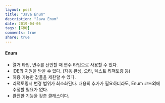 ```yaml
---
layout: post
title: "Java Enum"
description: "Java Enum"
date: 2019-04-05
tags: [자바]
comments: true
share: true
---
```


#### Enum
* 열거 타입, 변수를 선언할 때 변수 타입으로 사용할 수 있다.
* IDE의 지원을 받을 수 있다. (자동 완성, 오타, 텍스트 리팩토링 등)
* 허용 가능한 값들을 제한할 수 있다.
* 리팩토링시 변경 범위가 최소화된다. 내용의 추가가 필요하더라도, Enum 코드외에 수정할 필요가 없다.
* 완전한 기능을 갖춘 클래스이다.